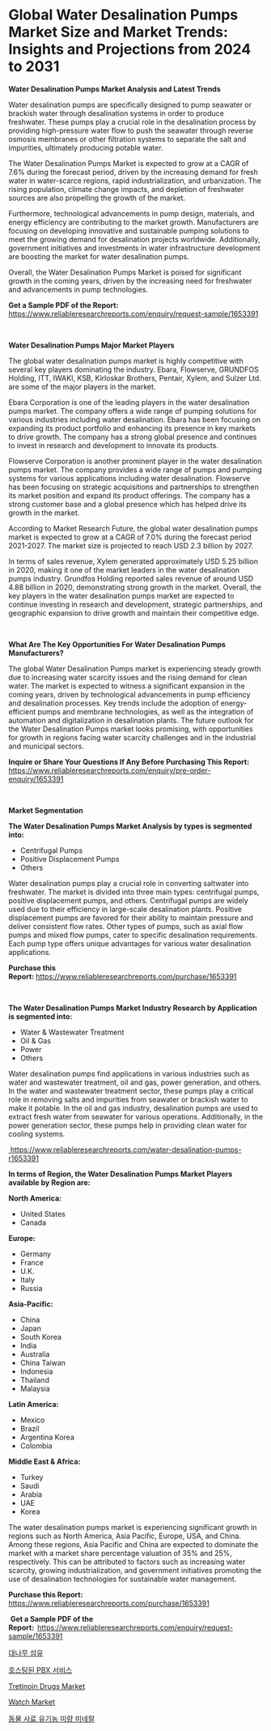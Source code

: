 <p><h1>Global Water Desalination Pumps Market Size and Market Trends: Insights and Projections from 2024 to 2031</h1></p><p><strong>Water Desalination Pumps Market Analysis and Latest Trends</strong></p>
<p><p>Water desalination pumps are specifically designed to pump seawater or brackish water through desalination systems in order to produce freshwater. These pumps play a crucial role in the desalination process by providing high-pressure water flow to push the seawater through reverse osmosis membranes or other filtration systems to separate the salt and impurities, ultimately producing potable water.</p><p>The Water Desalination Pumps Market is expected to grow at a CAGR of 7.6% during the forecast period, driven by the increasing demand for fresh water in water-scarce regions, rapid industrialization, and urbanization. The rising population, climate change impacts, and depletion of freshwater sources are also propelling the growth of the market.</p><p>Furthermore, technological advancements in pump design, materials, and energy efficiency are contributing to the market growth. Manufacturers are focusing on developing innovative and sustainable pumping solutions to meet the growing demand for desalination projects worldwide. Additionally, government initiatives and investments in water infrastructure development are boosting the market for water desalination pumps.</p><p>Overall, the Water Desalination Pumps Market is poised for significant growth in the coming years, driven by the increasing need for freshwater and advancements in pump technologies.</p></p>
<p><strong>Get a Sample PDF of the Report:&nbsp;</strong> <a href="https://www.reliableresearchreports.com/enquiry/request-sample/1653391">https://www.reliableresearchreports.com/enquiry/request-sample/1653391</a></p>
<p>&nbsp;</p>
<p><strong>Water Desalination Pumps Major Market Players</strong></p>
<p><p>The global water desalination pumps market is highly competitive with several key players dominating the industry. Ebara, Flowserve, GRUNDFOS Holding, ITT, IWAKI, KSB, Kirloskar Brothers, Pentair, Xylem, and Sulzer Ltd. are some of the major players in the market.</p><p>Ebara Corporation is one of the leading players in the water desalination pumps market. The company offers a wide range of pumping solutions for various industries including water desalination. Ebara has been focusing on expanding its product portfolio and enhancing its presence in key markets to drive growth. The company has a strong global presence and continues to invest in research and development to innovate its products.</p><p>Flowserve Corporation is another prominent player in the water desalination pumps market. The company provides a wide range of pumps and pumping systems for various applications including water desalination. Flowserve has been focusing on strategic acquisitions and partnerships to strengthen its market position and expand its product offerings. The company has a strong customer base and a global presence which has helped drive its growth in the market.</p><p>According to Market Research Future, the global water desalination pumps market is expected to grow at a CAGR of 7.0% during the forecast period 2021-2027. The market size is projected to reach USD 2.3 billion by 2027.</p><p>In terms of sales revenue, Xylem generated approximately USD 5.25 billion in 2020, making it one of the market leaders in the water desalination pumps industry. Grundfos Holding reported sales revenue of around USD 4.88 billion in 2020, demonstrating strong growth in the market. Overall, the key players in the water desalination pumps market are expected to continue investing in research and development, strategic partnerships, and geographic expansion to drive growth and maintain their competitive edge.</p></p>
<p>&nbsp;</p>
<p><strong>What Are The Key Opportunities For Water Desalination Pumps Manufacturers?</strong></p>
<p><p>The global Water Desalination Pumps market is experiencing steady growth due to increasing water scarcity issues and the rising demand for clean water. The market is expected to witness a significant expansion in the coming years, driven by technological advancements in pump efficiency and desalination processes. Key trends include the adoption of energy-efficient pumps and membrane technologies, as well as the integration of automation and digitalization in desalination plants. The future outlook for the Water Desalination Pumps market looks promising, with opportunities for growth in regions facing water scarcity challenges and in the industrial and municipal sectors.</p></p>
<p><strong>Inquire or Share Your Questions If Any Before Purchasing This Report:</strong> <a href="https://www.reliableresearchreports.com/enquiry/pre-order-enquiry/1653391">https://www.reliableresearchreports.com/enquiry/pre-order-enquiry/1653391</a></p>
<p>&nbsp;</p>
<p><strong>Market Segmentation</strong></p>
<p><strong>The Water Desalination Pumps Market Analysis by types is segmented into:</strong></p>
<p><ul><li>Centrifugal Pumps</li><li>Positive Displacement Pumps</li><li>Others</li></ul></p>
<p><p>Water desalination pumps play a crucial role in converting saltwater into freshwater. The market is divided into three main types: centrifugal pumps, positive displacement pumps, and others. Centrifugal pumps are widely used due to their efficiency in large-scale desalination plants. Positive displacement pumps are favored for their ability to maintain pressure and deliver consistent flow rates. Other types of pumps, such as axial flow pumps and mixed flow pumps, cater to specific desalination requirements. Each pump type offers unique advantages for various water desalination applications.</p></p>
<p><strong>Purchase this Report:&nbsp;</strong><a href="https://www.reliableresearchreports.com/purchase/1653391">https://www.reliableresearchreports.com/purchase/1653391</a></p>
<p>&nbsp;</p>
<p><strong>The Water Desalination Pumps Market Industry Research by Application is segmented into:</strong></p>
<p><ul><li>Water & Wastewater Treatment</li><li>Oil & Gas</li><li>Power</li><li>Others</li></ul></p>
<p><p>Water desalination pumps find applications in various industries such as water and wastewater treatment, oil and gas, power generation, and others. In the water and wastewater treatment sector, these pumps play a critical role in removing salts and impurities from seawater or brackish water to make it potable. In the oil and gas industry, desalination pumps are used to extract fresh water from seawater for various operations. Additionally, in the power generation sector, these pumps help in providing clean water for cooling systems.</p></p>
<p><a href="https://www.reliableresearchreports.com/water-desalination-pumps-r1653391">&nbsp;https://www.reliableresearchreports.com/water-desalination-pumps-r1653391</a></p>
<p><strong>In terms of Region, the Water Desalination Pumps Market Players available by Region are:</strong></p>
<p>
    <p> <strong> North America: </strong>
        <ul>
            <li>United States</li>
            <li>Canada</li>
        </ul>
        </p> 
    <p> <strong> Europe: </strong>
        <ul>
            <li>Germany</li>
            <li>France</li>
            <li>U.K.</li>
            <li>Italy</li>
            <li>Russia</li>
        </ul>
        </p> 
    <p> <strong> Asia-Pacific: </strong>
        <ul>
            <li>China</li>
            <li>Japan</li>
            <li>South Korea</li>
            <li>India</li>
            <li>Australia</li>
            <li>China Taiwan</li>
            <li>Indonesia</li>
            <li>Thailand</li>
            <li>Malaysia</li>
        </ul>
        </p> 
    <p> <strong> Latin America: </strong>
        <ul>
            <li>Mexico</li>
            <li>Brazil</li>
            <li>Argentina Korea</li>
            <li>Colombia</li>
        </ul>
        </p> 
    <p> <strong> Middle East & Africa: </strong>
        <ul>
            <li>Turkey</li>
            <li>Saudi</li>
            <li>Arabia</li>
            <li>UAE</li>
            <li>Korea</li>
        </ul>
    </p>
    </p>
<p><p>The water desalination pumps market is experiencing significant growth in regions such as North America, Asia Pacific, Europe, USA, and China. Among these regions, Asia Pacific and China are expected to dominate the market with a market share percentage valuation of 35% and 25%, respectively. This can be attributed to factors such as increasing water scarcity, growing industrialization, and government initiatives promoting the use of desalination technologies for sustainable water management.</p></p>
<p><strong>Purchase this Report: </strong><a href="https://www.reliableresearchreports.com/purchase/1653391">https://www.reliableresearchreports.com/purchase/1653391</a></p>
<p>&nbsp;<strong>Get a Sample PDF of the Report:&nbsp;&nbsp;</strong><a href="https://www.reliableresearchreports.com/enquiry/request-sample/1653391">https://www.reliableresearchreports.com/enquiry/request-sample/1653391</a></p>
<p><strong></strong></p>
<p><p><a href="https://github.com/novabrown3/Market-Research-Report-List-1/blob/main/627363949061.md">대나무 섬유</a></p><p><a href="https://github.com/durgin521/Market-Research-Report-List-1/blob/main/927007549062.md">호스팅된 PBX 서비스</a></p><p><a href="https://www.linkedin.com/pulse/tretinoin-drugs-market-trends-forecast-competitive-analysis-enboe">Tretinoin Drugs Market</a></p><p><a href="https://github.com/timeliteaut/Market-Research-Report-List-2/blob/main/watch-market.md">Watch Market</a></p><p><a href="https://medium.com/@constantinvon/%EB%8F%99%EB%AC%BC-%EC%82%AC%EB%A3%8C-%EC%9C%A0%EA%B8%B0-%ED%9D%94%EC%A0%81-%EB%AF%B8%EB%84%A4%EB%9E%84-%EC%8B%9C%EC%9E%A5-%EA%B7%9C%EB%AA%A8-%EB%B0%8F-%EC%8B%9C%EC%9E%A5-%EB%8F%99%ED%96%A5-%EC%99%84%EC%A0%84%ED%95%9C-%EC%82%B0%EC%97%85-%EA%B0%9C%EC%9A%94-2024%EC%97%90%EC%84%9C-2031%EA%B9%8C%EC%A7%80-3f92975c329e">동물 사료 유기농 미량 미네랄</a></p></p>